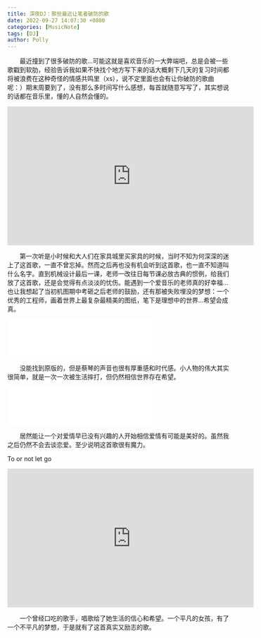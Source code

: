 ```yaml
---
title: 深夜DJ：那些最近让笔者破防的歌
date: 2022-09-27 14:07:30 +0800
categories: [MusicNote]
tags: [DJ]
author: Polly
---
```


&emsp;&emsp;最近撞到了很多破防的歌...可能这就是喜欢音乐的一大弊端吧，总是会被一些歌戳到软肋，经验告诉我如果不快找个地方写下来的话大概剩下几天的复习时间都将被浪费在这种奇怪的情感共鸣里（xs），说不定里面也会有让你破防的歌曲呢：）期末周要到了，没有那么多时间写什么感想，每首就随意写写了，其实想说的话都在音乐里，懂的人自然会懂的。

<iframe width="560" height="315" src="https://www.youtube.com/embed/sqBU8XyMgoc?start=1335" title="YouTube video player" frameborder="0" allow="accelerometer; autoplay; clipboard-write; encrypted-media; gyroscope; picture-in-picture" allowfullscreen></iframe>

&emsp;&emsp;第一次听是小时候和大人们在家具城里买家具的时候，当时不知为何深深的迷上了这首歌，一直不曾忘掉。然而之后再也没有机会听到这首歌，也一直不知道叫什么名字。直到机械设计最后一课，老师一改往日每节课必放古典的惯例，给我们放了这首歌，还是会觉得有点淡淡的忧伤。能遇到一个爱音乐的老师真的好幸福…也让我想起了当初机图期中考砸之后老师的鼓励，还有那被失败埋没的梦想：一个优秀的工程师，画着世界上最复杂最精美的图纸，笔下是理想中的世界…希望会成真。

<iframe frameborder="no" border="0" marginwidth="0" marginheight="0" width=330 height=86 src="//music.163.com/outchain/player?type=2&id=210884&auto=1&height=66"></iframe>

&emsp;&emsp;没能找到原版的，但是蔡琴的声音也很有厚重感和时代感。小人物的伟大其实很简单，就是一次一次被生活摔打，但仍然相信世界存在希望。

<iframe frameborder="no" border="0" marginwidth="0" marginheight="0" width=330 height=86 src="//music.163.com/outchain/player?type=2&id=539277641&auto=1&height=66"></iframe>

&emsp;&emsp;居然能让一个对爱情早已没有兴趣的人开始相信爱情有可能是美好的。虽然我之后仍然不会去谈恋爱。至少说明这首歌很有魔力。

To or not let go
<iframe width="560" height="315" src="https://www.youtube.com/embed/kyDm1eHVj1Q" title="YouTube video player" frameborder="0" allow="accelerometer; autoplay; clipboard-write; encrypted-media; gyroscope; picture-in-picture" allowfullscreen></iframe>

&emsp;&emsp;一个曾经口吃的歌手，唱歌给了她生活的信心和希望。一个平凡的女孩，有了一个不平凡的梦想，于是就有了这首真实又励志的歌。
